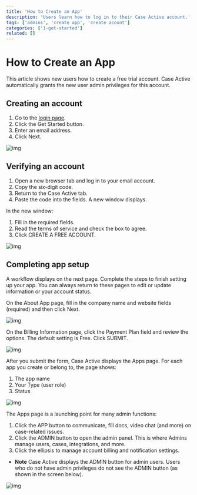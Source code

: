 ```yaml
---
title: 'How to Create an App'
description: 'Users learn how to log in to their Case Active account.'
tags: ['admins', 'create app', 'create acount']
categories: ['1-get-started']
related: []
---
```


# How to Create an App

This article shows new users how to create a free trial account. Case Active automatically grants the new user admin privileges for this account.

## Creating an account

1. Go to the <a href="/" target="_blank">login page</a>.
2. Click the Get Started button.
3. Enter an email address.
4. Click Next.

![img](/images/create-app-1.png)

## Verifying an account

1. Open a new browser tab and log in to your email account.
2. Copy the six-digit code.
3. Return to the Case Active tab.
4. Paste the code into the fields. A new window displays.

In the new window:

1. Fill in the required fields.
2. Read the terms of service and check the box to agree.
3. Click CREATE A FREE ACCOUNT.

![img](/images/create-app-2.png)

## Completing app setup

A workflow displays on the next page. Complete the steps to finish setting up your app. You can always return to these pages to edit or update information or your account status.

On the About App page, fill in the company name and website fields (required) and then click Next.

![img](/images/create-app-3.png)

On the Billing Information page, click the Payment Plan field and review the options. The default setting is Free. Click SUBMIT.

![img](/images/create-app-4.png)

After you submit the form, Case Active displays the Apps page. For each app you create or belong to, the page shows:

1. The app name
2. Your Type (user role)
3. Status

![img](/images/create-app-5.png)

The Apps page is a launching point for many admin functions:

1. Click the APP button to communicate, fill docs, video chat (and more) on case-related issues.
2. Click the ADMIN button to open the admin panel. This is where Admins manage users, cases, integrations, and more.
3. Click the ellipsis to manage account billing and notification settings.

- **Note** Case Active displays the ADMIN button for admin users. Users who do not have admin privileges do not see the ADMIN button (as shown in the screen below).

![img](/images/create-app-6.png)
